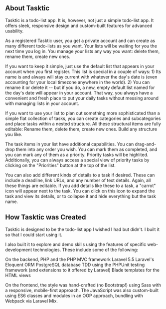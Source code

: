 
## About Tasktic

Tasktic is a todo-list app. It is, however, not just a simple todo-list app. It offers sleek, responsive design and custom-built features for advanced usability.

As a registered Tasktic user, you get a private account and can create as many different todo-lists as you want. Your lists will be waiting for you the next time you log in. You manage your lists any way you want: delete them, rename them, create new ones.

If you want to keep it simple, just use the default list that appears in your account when you first register. This list is special in a couple of ways: 1) Its name is and always will stay current with whatever the day's date is (even accounting for your local timezone anywhere in the world). 2) You can rename it or delete it -- but if you do, a new, empty default list named for the day's date will appear in your account. That way, you always have a convenient and fresh place to put your daily tasks without messing around with managing lists in your account.

If you want to use your list to plan out something more sophisticated than a simple flat collection of tasks, you can create categories and subcategories and place tasks within a nested structure. All these structural items are fully editable: Rename them, delete them, create new ones. Build any structure you like.

The task items in your list have additional capabilities. You can drag-and-drop them into any order you wish. You can mark them as completed, and you can mark any of them as a priority. Priority tasks will be highlited. Additionally, you can always access a special view of priority tasks by clicking on the "Priorities" button at the top of the list.

You can also add different kinds of details to a task if desired. These can include a deadline, link URLs, and any number of text details. Again, all these things are editable. If you add details like these to a task, a "carrot" icon will appear next to the task. You can click on this icon to expand the task and view its details, or to collapse it and hide everything but the task name.

## How Tasktic was Created

Tasktic is designed to be the todo-list app I wished I had but didn't. I built it so that I could start using it.

I also built it to explore and demo skills using the features of specific web-development technologies. These include some of the following:

On the backend,
        PHP and the PHP MVC framework Laravel 5.5
        Laravel's Eloquent ORM
        PostgreSQL database
        TDD using the PHPUnit testing framework (and extensions to it offered by Laravel)
        Blade templates for the HTML views

On the frontend, the style was hand-crafted (no Bootstrap!) using Sass with a responsive, mobile-first approach. The JavaScript was also custom-built using ES6 classes and modules in an OOP approach, bundling with Webpack</strong> via Laravel Mix.
